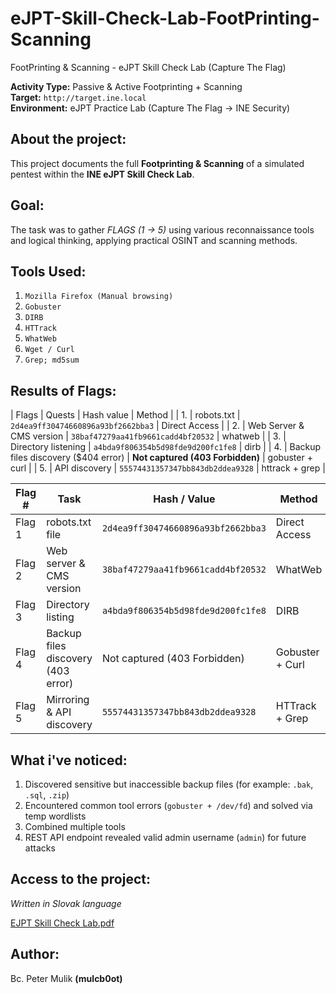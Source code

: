 # eJPT-Skill-Check-Lab-FootPrinting-Scanning
FootPrinting &amp; Scanning - eJPT Skill Check Lab (Capture The Flag)

**Activity Type:** Passive & Active Footprinting + Scanning  
**Target:** `http://target.ine.local`  
**Environment:** eJPT Practice Lab (Capture The Flag → INE Security)


## About the project:

This project documents the full **Footprinting & Scanning** of a simulated pentest within the **INE eJPT Skill Check Lab**.  

## Goal: 

The task was to gather *FLAGS (1 → 5)* using various reconnaissance tools and logical thinking, applying practical OSINT and scanning methods.


## Tools Used:

1. `Mozilla Firefox (Manual browsing)`
2. `Gobuster`
3. `DIRB`
4. `HTTrack`
5. `WhatWeb`
6. `Wget / Curl`
7. `Grep; md5sum`


## Results of Flags:

| Flags | Quests                              | Hash value                         | Method          |
|   1.  | robots.txt                          | `2d4ea9ff30474660896a93bf2662bba3` | Direct Access   | 
|   2.  | Web Server & CMS version            | `38baf47279aa41fb9661cadd4bf20532` | whatweb         |
|   3.  | Directory listening                 | `a4bda9f806354b5d98fde9d200fc1fe8` | dirb            |
|   4.  | Backup files discovery ($404 error) | **Not captured (403 Forbidden)**   | gobuster + curl |
|   5.  | API discovery                       | `55574431357347bb843db2ddea9328`   | httrack + grep  |

| Flag # | Task                                 | Hash / Value                                 | Method |
|--------|--------------------------------------|----------------------------------------------|--------|
| Flag 1 | robots.txt file                      | `2d4ea9ff30474660896a93bf2662bba3`           | Direct Access |
| Flag 2 | Web server & CMS version             | `38baf47279aa41fb9661cadd4bf20532`           | WhatWeb |
| Flag 3 | Directory listing                    | `a4bda9f806354b5d98fde9d200fc1fe8`           | DIRB |
| Flag 4 | Backup files discovery (403 error)   | Not captured (403 Forbidden)                 | Gobuster + Curl |
| Flag 5 | Mirroring & API discovery            | `55574431357347bb843db2ddea9328`             | HTTrack + Grep |

## What i've noticed:

1. Discovered sensitive but inaccessible backup files (for example: `.bak`, `.sql`, `.zip`)
2. Encountered common tool errors (`gobuster + /dev/fd`) and solved via temp wordlists
3. Combined multiple tools
4. REST API endpoint revealed valid admin username (`admin`) for future attacks


## Access to the project:

*Written in Slovak language*

[EJPT Skill Check Lab.pdf](./EJPT%20Skill%20Check%20Lab.pdf)

## Author:

Bc. Peter Mulik **(mulcb0ot)**

